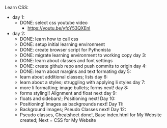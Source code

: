 Learn CSS:
- day 1:
	- DONE: select css youtube video
		- https://youtu.be/yfoY53QXEnI
- day 2:
	- DONE: learn how to call css
	- DONE: setup initial learning environment
	- DONE: create browser script for Pythonista
	- DONE: migrate learning environment to working copy
day 3:
	- DONE: learn about classes and font settings
	- DONE: create github repo and push commits to origin
day 4:
	- DONE: learn about margins and text formating
day 5: 
	- learn about additional classes; lists
day 6:
	- learn about a styles; struggling with applying li styles
day 7:
	- more li formatting; image bullets; forms next!
day 8:
	- forms styling!! Alignment and float next
day 9:
	- floats and sidebars!; Positioning next!
Day 10:
	- Positioning! Images as backgrounds next!
Day 11:
	- Background images; Pseudo Classes next!
Day 12:
	- Pseudo classes, Cheatsheet done!, Base index.html for My Website created; Next = CSS for My Website
	
